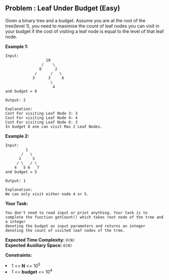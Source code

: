 ## Problem : Leaf Under Budget (Easy)
Given a binary tree and a budget. Assume you are at the root of the tree(level 1), you need to maximise the count of leaf nodes you can visit in your budget if the cost of visiting a leaf node is equal to the level of that leaf node.

**Example 1:**
```
Input: 
                  10
                /    \
               8      2
             /      /   \
            3      3     6
                    \
                     4
and budget = 8

Output: 2

Explanation:
Cost For visiting Leaf Node 3: 3
Cost For visiting Leaf Node 4: 4
Cost For visiting Leaf Node 6: 3
In budget 8 one can visit Max 2 Leaf Nodes.
```

**Example 2:**
```
Input: 
         1
       /   \
      2     3
     / \   / \
    4   5 6   7
and budget = 5

Output: 1

Explanation: 
We can only visit either node 4 or 5.
```

**Your Task:**
```
You don't need to read input or print anything. Your task is to complete the function getCount() which takes root node of the tree and a integer 
denoting the budget as input parameters and returns an integer denoting the count of visited leaf nodes of the tree.
```

**Expected Time Complexity:** ```O(N)```<br>
**Expected Auxiliary Space:** ```O(N)```

**Constraints:**
<li>1 <= <b>N</b> <= 10<sup>5</sup></li>
<li>1 <= <b>budget</b> <= 10<sup>4</sup></li>